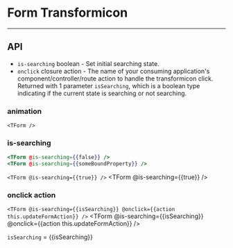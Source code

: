 # Form Transformicon
---
## API
  * `is-searching` boolean - Set initial searching state.
  * `onclick` closure action - The name of your consuming application's component/controller/route action to handle the transformicon click. Returned with 1 parameter `isSearching`, which is a boolean type indicating if the current state is searching or not searching.

### animation
`<TForm />` <TForm />

### is-searching
```handlebars
<TForm @is-searching={{false}} />
<TForm @is-searching={{someBoundProperty}} />
```
`<TForm @is-searching={{true}} />` <TForm @is-searching={{true}} />

### onclick action
`<TForm @is-searching={{isSearching}} @onclick={{action this.updateFormAction}} />` <TForm @is-searching={{isSearching}} @onclick={{action this.updateFormAction}} />

`isSearching` = {{isSearching}}
